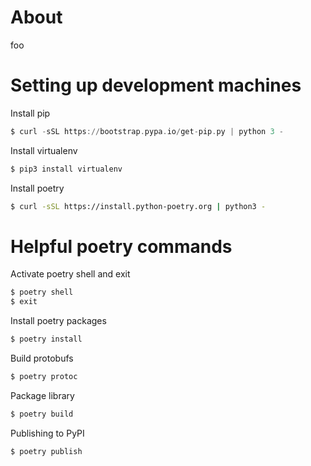 

# About
foo

# Setting up development machines

Install pip
```asm
$ curl -sSL https://bootstrap.pypa.io/get-pip.py | python 3 -
```

Install virtualenv
```bash
$ pip3 install virtualenv
```

Install poetry
```bash
$ curl -sSL https://install.python-poetry.org | python3 -
```

# Helpful poetry commands

Activate poetry shell and exit
```bash
$ poetry shell
$ exit
```

Install poetry packages
```bash
$ poetry install
```

Build protobufs
```bash
$ poetry protoc
```

Package library
```bash
$ poetry build
```

Publishing to PyPI
```bash
$ poetry publish
```
